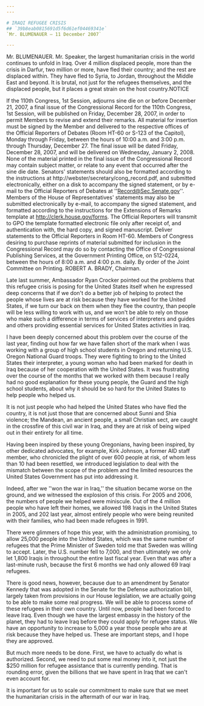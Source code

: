 ```yaml
---
---

# IRAQI REFUGEE CRISIS
## `39b8eab0815691d5f6d61ef04469341e`
`Mr. BLUMENAUER — 11 December 2007`

---
```



Mr. BLUMENAUER. Mr. Speaker, the largest humanitarian crisis in the 
world continues to unfold in Iraq. Over 4 million displaced people, 
more than the crisis in Darfur, two million or more, have fled their 
country; and the rest are displaced within. They have fled to Syria, to 
Jordan, throughout the Middle East and beyond. It is brutal, not just 
for the refugees themselves, and the displaced people, but it places a 
great strain on the host country.NOTICE

If the 110th Congress, 1st Session, adjourns sine die on or before 
December 21, 2007, a final issue of the Congressional Record for 
the 110th Congress, 1st Session, will be published on Friday, 
December 28, 2007, in order to permit Members to revise and extend 
their remarks.
All material for insertion must be signed by the Member and 
delivered to the respective offices of the Official Reporters of 
Debates (Room HT-60 or S-123 of the Capitol), Monday through 
Friday, between the hours of 10:00 a.m. and 3:00 p.m. through 
Thursday, December 27. The final issue will be dated Friday, 
December 28, 2007, and will be delivered on Wednesday, January 2, 
2008.
None of the material printed in the final issue of the 
Congressional Record may contain subject matter, or relate to any 
event that occurred after the sine die date.
Senators' statements should also be formatted according to the 
instructions at http://webster/secretary/cong_record.pdf, and 
submitted electronically, either on a disk to accompany the signed 
statement, or by e-mail to the Official Reporters of Debates at 
''Record@Sec.Senate.gov''.
Members of the House of Representatives' statements may also be 
submitted electronically by e-mail, to accompany the signed 
statement, and formatted according to the instructions for the 
Extensions of Remarks template at http://clerk.house.gov/forms. The 
Official Reporters will transmit to GPO the template formatted 
electronic file only after receipt of, and authentication with, the 
hard copy, and signed manuscript. Deliver statements to the 
Official Reporters in Room HT-60.
Members of Congress desiring to purchase reprints of material 
submitted for inclusion in the Congressional Record may do so by 
contacting the Office of Congressional Publishing Services, at the 
Government Printing Office, on 512-0224, between the hours of 8:00 
a.m. and 4:00 p.m. daily.
By order of the Joint Committee on Printing.
ROBERT A. BRADY, Chairman.





Late last summer, Ambassador Ryan Crocker pointed out the problems 
that this refugee crisis is posing for the United States itself when he 
expressed deep concerns that if we don't do a better job of helping to 
protect the people whose lives are at risk because they have worked for 
the United States, if we turn our back on them when they flee the 
country, than people will be less willing to work with us, and we won't 
be able to rely on those who make such a difference in terms of 
services of interpreters and guides and others providing essential 
services for United States activities in Iraq.

I have been deeply concerned about this problem over the course of 
the last year, finding out how far we have fallen short of the mark 
when I was working with a group of high school students in Oregon and 
returning U.S. Oregon National Guard troops. They were fighting to 
bring to the United States their interpreter, a young woman who had 
been marked for death in Iraq because of her cooperation with the 
United States. It was frustrating over the course of the months that we 
worked with them because I really had no good explanation for these 
young people, the Guard and the high school students, about why it 
should be so hard for the United States to help people who helped us.

It is not just people who had helped the United States who have fled 
the country, it is not just those that are concerned about Sunni and 
Shia violence; the Mandean, an ancient people, a small Christian sect, 
are caught in the crossfire of this civil war in Iraq, and they are at 
risk of being wiped out in their entirety for all time.

Having been inspired by these young Oregonians, having been inspired, 
by other dedicated advocates, for example, Kirk Johnson, a former AID 
staff member, who chronicled the plight of over 600 people at risk, of 
whom less than 10 had been resettled, we introduced legislation to deal 
with the mismatch between the scope of the problem and the limited 
resources the United States Government has put into addressing it.

Indeed, after we ''won the war in Iraq,'' the situation became worse 
on the ground, and we witnessed the explosion of this crisis. For 2005 
and 2006, the numbers of people we helped were miniscule. Out of the 4 
million people who have left their homes, we allowed 198 Iraqis in the 
United States in 2005, and 202 last year, almost entirely people who 
were being reunited with their families, who had been made refugees in 
1991.

There were glimmers of hope this year, with the administration 
promising, to allow 25,000 people into the United States, which was the 
same number of refugees that the Prime Minister of Sweden told me that 
Sweden was willing to accept. Later, the U.S. number fell to 7,000, and 
then ultimately we only let 1,800 Iraqis in throughout the entire last 
fiscal year. Even that was after a last-minute rush, because the first 
6 months we had only allowed 69 Iraqi refugees.

There is good news, however, because due to an amendment by Senator 
Kennedy that was adopted in the Senate for the Defense authorization 
bill, largely taken from provisions in our House legislation, we are 
actually going to be able to make some real progress. We will be able 
to process some of these refugees in their own country. Until now, 
people had been forced to leave Iraq. Even though we have the largest 
embassy in the history of the planet, they had to leave Iraq before 
they could apply for refugee status. We have an opportunity to increase 
to 5,000 a year those people who are at risk because they have helped 
us. These are important steps, and I hope they are approved.

But much more needs to be done. First, we have to actually do what is 
authorized. Second, we need to put some real money into it, not just 
the $250 million for refugee assistance that is currently pending. That 
is rounding error, given the billions that we have spent in Iraq that 
we can't even account for.

It is important for us to scale our commitment to make sure that we 
meet the humanitarian crisis in the aftermath of our war in Iraq.
